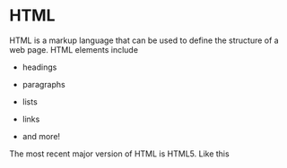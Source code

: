 # HTML

HTML is a markup language that can be used to define the structure of a web page. HTML elements include

- headings
- paragraphs
- lists
- links
- and more!

The most recent major version of HTML is HTML5. Like this
